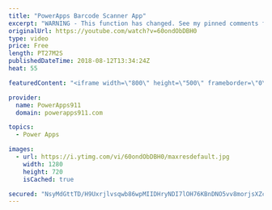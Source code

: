 ```yaml
---
title: "PowerApps Barcode Scanner App"
excerpt: "WARNING - This function has changed. See my pinned comments for more info.   updated 3/2/2019 PowerApps Barcode Scanner - Updated! https://youtu.be/kWUvttbYpu4 this new video is what you need.   In this video, you will learn how to use the PowerApps Barcode Scanner function. Turns out the Barcode Scanner"
originalUrl: https://youtube.com/watch?v=60ondObDBH0
type: video
price: Free
length: PT27M2S
publishedDateTime: 2018-08-12T13:34:24Z
heat: 55

featuredContent: "<iframe width=\"800\" height=\"500\" frameborder=\"0\" src=\"https://www.youtube.com/embed/60ondObDBH0\" allow=\"accelerometer; autoplay; encrypted-media; gyroscope; picture-in-picture\" allowfullscreen></iframe>"

provider:
  name: PowerApps911
  domain: powerapps911.com

topics:
  - Power Apps

images:
  - url: https://i.ytimg.com/vi/60ondObDBH0/maxresdefault.jpg
    width: 1280
    height: 720
    isCached: true

secured: "NsyMdGttTD/H9Uxrjlvsqwb86wpMIIDHryNDI7lOH76KBnDNO5vv8morjsXZc3m2XmYeXJkZfMTy5U0WTgdvXsqIdsxxnrjbSX4BtUdBXajxGaMOltiwpE2Hq5loJD5LcMHFNVJGftOcbJ0iHGwqcoOfB1QB3qTxly1I5FMtNHrXssESe6Iv27sjsM5K+WqZBjsSDQLJUihaetzQr+KqYx1hIsiC+UJ70mHUqwEq6sDaJNiCfcaGQzxkjv1R+szVW5lhNV4CBVdTHuk9XtEp1ot+PjPbi+a2p+jraTYnmeas/qC+zyEUZFe/tk+1yqLbDDjHW0rb/v+pAw38d2ZmL8ibrNIj0SmKxyL7zdjkchfvVQIzs59RKYLM3XFy9G3VhEBMYrrn4D0uG1U5YsE4wA==;brD4SvsuGf9+KgP6f7Niiw=="
---
```


